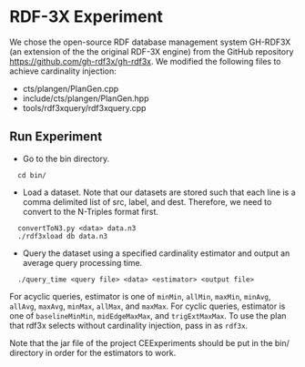 # RDF-3X Experiment

We chose the open-source RDF database management system GH-RDF3X (an extension of the the original RDF-3X engine) from the GitHub repository https://github.com/gh-rdf3x/gh-rdf3x.
We modified the following files to achieve cardinality injection:
  * cts/plangen/PlanGen.cpp
  * include/cts/plangen/PlanGen.hpp
  * tools/rdf3xquery/rdf3xquery.cpp

## Run Experiment
* Go to the bin directory.
```
  cd bin/
```
* Load a dataset. Note that our datasets are stored such that each line is a comma delimited list of src, label, and dest. Therefore, we need to convert <data> to the N-Triples format first.
```
  convertToN3.py <data> data.n3
  ./rdf3xload db data.n3
```
* Query the dataset using a specified cardinality estimator and output an average query processing time.
```
  ./query_time <query file> <data> <estimator> <output file>
```
  For acyclic queries, estimator is one of ```minMin```, ```allMin```, ```maxMin```, ```minAvg```, ```allAvg```, ```maxAvg```, ```minMax```, ```allMax```, and ```maxMax```.
  For cyclic queries, estimator is one of ```baselineMinMin```, ```midEdgeMaxMax```, and ```trigExtMaxMax```. To use the plan that rdf3x selects without cardinality injection, pass in <estimator> as ```rdf3x```.
 
 Note that the jar file of the project CEExperiments should be put in the bin/ directory in order for the estimators to work.
